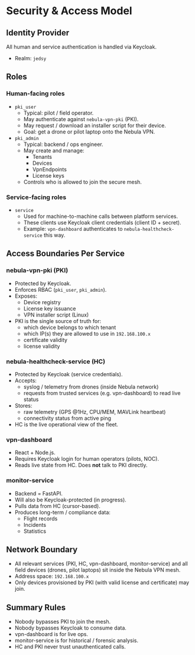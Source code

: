 # Security & Access Model

## Identity Provider
All human and service authentication is handled via Keycloak.
- Realm: `jedsy`

## Roles
### Human-facing roles
- `pki_user`
  - Typical: pilot / field operator.
  - May authenticate against `nebula-vpn-pki` (PKI).
  - May request / download an installer script for their device.
  - Goal: get a drone or pilot laptop onto the Nebula VPN.
- `pki_admin`
  - Typical: backend / ops engineer.
  - May create and manage:
    - Tenants
    - Devices
    - VpnEndpoints
    - License keys
  - Controls who is allowed to join the secure mesh.

### Service-facing roles
- `service`
  - Used for machine-to-machine calls between platform services.
  - These clients use Keycloak client credentials (client ID + secret).
  - Example: `vpn-dashboard` authenticates to `nebula-healthcheck-service` this way.

## Access Boundaries Per Service
### nebula-vpn-pki (PKI)
- Protected by Keycloak.
- Enforces RBAC (`pki_user`, `pki_admin`).
- Exposes:
  - Device registry
  - License key issuance
  - VPN installer script (Linux)
- PKI is the single source of truth for:
  - which device belongs to which tenant
  - which IP(s) they are allowed to use in `192.168.100.x`
  - certificate validity
  - license validity

### nebula-healthcheck-service (HC)
- Protected by Keycloak (service credentials).
- Accepts:
  - syslog / telemetry from drones (inside Nebula network)
  - requests from trusted services (e.g. vpn-dashboard) to read live status
- Stores:
  - raw telemetry (GPS @1Hz, CPU/MEM, MAVLink heartbeat)
  - connectivity status from active ping
- HC is the live operational view of the fleet.

### vpn-dashboard
- React + Node.js.
- Requires Keycloak login for human operators (pilots, NOC).
- Reads live state from HC. Does **not** talk to PKI directly.

### monitor-service
- Backend = FastAPI.
- Will also be Keycloak-protected (in progress).
- Pulls data from HC (cursor-based).
- Produces long-term / compliance data:
  - Flight records
  - Incidents
  - Statistics

## Network Boundary
- All relevant services (PKI, HC, vpn-dashboard, monitor-service) and all field devices (drones, pilot laptops) sit inside the Nebula VPN mesh.
- Address space: `192.168.100.x`
- Only devices provisioned by PKI (with valid license and certificate) may join.

## Summary Rules
- Nobody bypasses PKI to join the mesh.
- Nobody bypasses Keycloak to consume data.
- vpn-dashboard is for live ops.
- monitor-service is for historical / forensic analysis.
- HC and PKI never trust unauthenticated calls.

